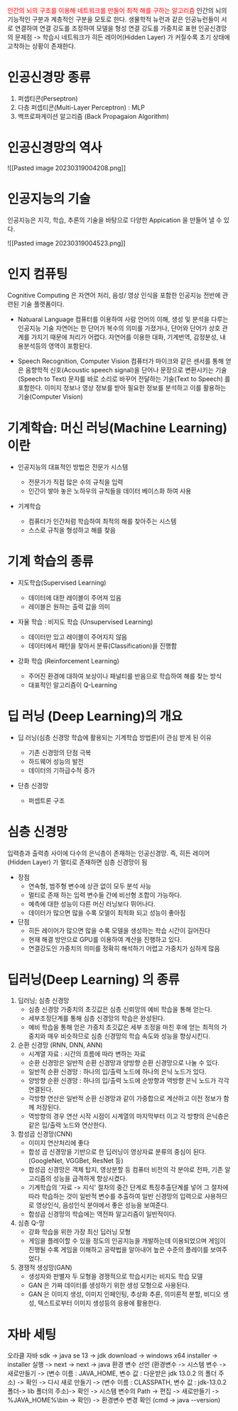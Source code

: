 <span style="color: red">인간의 뇌의 구조를 이용해 네트워크를 만들어 최적 해를 구하는 알고리즘</span>
인간의 뇌의 기능적인 구분과 계층적인 구분을 모토로 한다.
생물학적 뉴런과 같은 인공뉴런들이 서로 연결하여 연결 강도를 조정하여 모델을 형성
연결 강도를 가중치로 표현
인공신경망의 문제점
-> 학습시 네트워크가 히든 레이어(Hidden Layer) 가 커질수록 초기 상태에 고착하는 상황이 존재한다.

# 인공신경망 종류

1. 퍼셉티콘(Perseptron)
2. 다층 퍼셉티콘(Multi-Layer Perceptron) : MLP
3. 백프로파게이션 알고리즘 (Back Propagaion Algorithm)

# 인공신경망의 역사

![[Pasted image 20230319004208.png]]

# 인공지능의 기술

인공지능은 지각, 학습, 추론의 기술을 바탕으로 다양한 Appication 을 만들어 낼 수 있다.

![[Pasted image 20230319004523.png]]

# 인지 컴퓨팅

Cognitive Computing 은 자연어 처리, 음성/ 영상 인식을 포함한 인공지능 전반에 관련된 기술 플랫폼이다.

- Natuaral Language
컴퓨터를 이용하여 사람 언어의 이해, 생성 및 분석을 다루는 인공지능 기술
자연어는 한 단어가 복수의 의미를 가졌거나, 단어와 단어가 상호 관계를 가지기 때문에 처리가 어렵다.
자연어를 이용한 대화, 기계번역, 감정분성, 내용분석등의 영역이 포함된다.

- Speech Recognition, Computer Vision
컴퓨터가 마이크와 같은 센서를 통해 얻은 음향학적 신호(Acoustic speech signal)을 단어나 문장으로 변환시키는 기술(Speech to Text) 
문자를 바로 소리로 바꾸어 전달하는 기술(Text to Speech) 를 포함한다.
이미지 정보나 영상 정보를 받아 필요한 정보를 분석하고 이를 활용하는 기술(Computer Vision)

# 기계학습: 머신 러닝(Machine Learning) 이란

- 인공지능의 대표적인 방법은 전문가 시스템
	- 전문가가 직접 많은 수의 규칙을 입력
	- 인간이 쌓아 놓은 노하우의 규칙들을 데이터 베이스화 하여 사용

- 기계학습
	- 컴퓨터가 인간처럼 학습하여 최적의 해를 찾아주는 시스템
	- 스스로 규칙을 형성하고 해를 찾음


# 기계 학습의 종류

- 지도학습(Supervised Learning)
	- 데이터에 대한 레이블이 주어져 있음
	- 레이블은 원하는 출력 값을 의미

- 자율 학습 : 비지도 학습 (Unsupervised Learning)
	- 데이터만 있고 레이블이 주어지지 않음
	- 데이터에서 패턴을 찾아서 분류(Classification)을 진행함

- 강화 학습 (Reinforcement Learning)
	- 주어진 환경에 대하여 보상이나 패널티를 반음으로 학습하여 해를 찾는 방식
	- 대표적인 알고리즘이 Q-Learning


# 딥 러닝 (Deep Learning)의  개요

- 딥 러닝(심층 신경망 학습에 활용되는 기계학습 방법론)이 관심 받게 된 이유
	- 기존 신경망의 단점 극복
	- 하드웨어 성능의 발전
	- 데이터의 기하급수적 증가


- 단층 신경망
	- 퍼셉트론 구조

# 심층 신경망

입력층과 출력층 사이에 다수의 은닉층이 존재하는 인공신경망.
즉, 히든 레이어(Hidden Layer) 가 멀티로 존재하면 심층 신경망이 됨

- 장점
	- 연속형, 범주형 변수에 상관 없이 모두 분석 사능
	- 멀티로 존재 하는 입력 변수들 간에 비선형 조합이 가능하다.
	- 예측에 대한 성능이 다른 머신 러닝보다 뛰어나다.
	- 데이터가 많으면 많을 수록 모델이 최적화 되고 성능이 좋아짐
- 단점
	- 히든 레이어가 많으면 많을 수록 모델을 생성하는 학습 시간이 길어진다
	- 현재 해결 방안으로 GPU를 이용하여 계산을 진행하고 있다.
	- 연결강도인 가중치의 의미를 정확히 해석하기 어렵고 가중치가 심하게 많음


# 딥러닝(Deep Learning) 의 종류

1. 딥러닝; 심층 신경망
	- 심층 신경망 가중치의 초깃값은 심층 신뢰망의 예비 학습을 통해 얻는다.
	- 세부조정단계를 통해 심층 신경망의 학습은 완성된다.
	- 예비 학습을 통해 얻은 가중치 초깃값은 세부 조정을 마친 후에 얻는 최적의 가중치와 매우 비슷하므로 심층 신경망의 학습 속도와 성능을 향상시킨다.
2. 순환 신경망 (RNN, DNN, ANN)
	- 시계열 자료 : 시간의 흐름에 따라 변하는 자료
	-  순환 신경망은 일반적 순환 신경망과 양방향 순환 신경망으로 나눌 수 있다.
	- 일반적 순환 신경망 : 하나의 입/출력 노드에 하나의 은닉 노드가 있다.
	- 양방향 순환 신경망 : 하나의 입/출력 노드에 순방향과 역방향 은닉 노드가 각각 연결된다.
	- 각방향 연산은 일반적 순환 신경망과 같이 가중합으로 계산하고 이전 정보가 함께 저장된다.
	- 역방향의 경우 연산 시작 시점이 시계열의 마지막부터 이고 각 방향의 은닉층은 같은 입/출력 노드와 연산한다.
3. 합성곱 신경망(CNN)
	- 이미지 연산처리에 좋다
	- 합성 곱 신경망을 기반으로 한 딥러닝이 영상자료 분류의 중심이 된다. (GoogleNet, VGGBet, ResNet 등)
	- 합성곱 신경망은 객체 탑지, 영상분할 등 컴퓨터 비전의 각 분야로 전파, 기존 알고리즘의 성능을 급격하게 향상시켰다.
	- 기계학습의 '자료 -> 지식' 절차의 중간 단계로 특징추출단계를 넣어 그 절차에 따라 학습하는 것이 일반적 변수를 추출하여 일반 신경망의 입력으로 사용하므로 영상인식, 음성인식 분야에서 좋은 성능을 보여준다.
	- 합성곱 신경망의 학습에는 역전파 알고리즘이 일반적이다.
4. 심층 Q-망
	- 강화 학습을 위한 가장 최신 딥러닝 모형
	- 게임을 플레이할 수 있을 정도의 인공지능을 개발하는데 이용되었으며 게임이 진행될 수록 게임을 이해하고 공략법을 알아내어 높은 수준의 플레이를 보여주었다.
5. 경쟁적 생성망(GAN)
	- 생성자와 판별자 두 모형을 경쟁적으로 학습시키는 비지도 학습 모델
	- GAN 은 가짜 데이터를 생성하기 위한 생성 모형으로 사용된다.
	- GAN 은 이미지 생성, 이미지 인페인팅, 추상화 추론, 의미론적 분할, 비디오 생성, 텍스트로부터 이미지 생성등의 응용에 활용한다.


# 자바 세팅

오라클 자바 sdk -> java se 13 -> jdk download -> windows x64 installer -> installer 실행 -> next -> next -> java 환경 변수 선언 (환경변수 -> 시스템 변수 -> 새로만들기 -> (변수 이름 : JAVA_HOME, 변수 값 : 다운받은 jdk 13.0.2 의 폴더 주소) -> 확인 -> 다시 새로 만들기 -> (변수 이름 : CLASSPATH, 변수 값 : jdk-13.0.2 폴더-> lib 폴더의 주소)-> 확인 -> 시스템 변수의 Path -> 편집 -> 새로만들기 -> %JAVA_HOME%\bin -> 확인) -> 환경변수 변경 확인 (cmd -> java --version)
